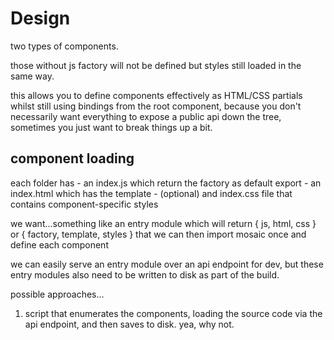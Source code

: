 # Design

two types of components.

those without js factory will not be defined but styles still loaded in the same way.

this allows you to define components effectively as HTML/CSS partials whilst still using bindings from the root component, because you don't necessarily want everything to expose a public api down the tree, sometimes you just want to break things up a bit.

## component loading

each folder has - an index.js which return the factory as default export - an index.html which has the template - (optional) and index.css file that contains component-specific styles

we want...something like an entry module which will return { js, html, css } or { factory, template, styles } that we can then import mosaic once and define each component

we can easily serve an entry module over an api endpoint for dev, but these entry modules also need to be written to disk as part of the build.

possible approaches...

1. script that enumerates the components, loading the source code via the api endpoint, and then saves to disk. yea, why not.

